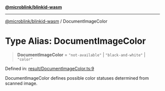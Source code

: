 [**@microblink/blinkid-wasm**](../README.md)

***

[@microblink/blinkid-wasm](../README.md) / DocumentImageColor

# Type Alias: DocumentImageColor

> **DocumentImageColor** = `"not-available"` \| `"black-and-white"` \| `"color"`

Defined in: [result/DocumentImageColor.ts:9](https://github.com/BlinkID/blinkid-web/blob/main/packages/blinkid-wasm/src/result/DocumentImageColor.ts)

DocumentImageColor defines possible color statuses determined from scanned
image.

